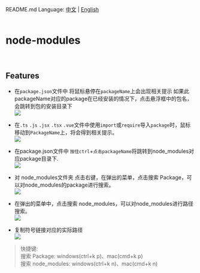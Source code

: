 README.md Language: [中文](https://github.com/zyrong/vscode-node-modules/blob/master/README.md) | [English](https://github.com/zyrong/vscode-node-modules/blob/master/README.en.md)
<br/><br/>

# node-modules
<!-- ![](https://vsmarketplacebadge.apphb.com/version/zyrong.node-modules.svg) ![](https://vsmarketplacebadge.apphb.com/installs/zyrong.node-modules.svg) -->

<br/>

## Features

- 在`package.json`文件中 将鼠标悬停在`packageName`上会出现相关提示
如果此packageName对应的package在已经安装的情况下，点击悬浮框中的包名，会跳转到包的安装目录下   
![](https://raw.githubusercontent.com/zyrong/vscode-node-modules/master/resources/images/hover-pkgjson-pkgname.gif)

- 在`.ts` `.js` `.jsx` `.tsx` `.vue`文件中使用`import`或`require`导入`package`时，鼠标移动到`PackageName`上，将会得到相关提示。   
![](https://raw.githubusercontent.com/zyrong/vscode-node-modules/master/resources/images/hover-import-pkgname.gif)

- 在package.json文件中 `按住ctrl`+`点击packageName`将跳转到node_modules对应package目录下.   
![](https://raw.githubusercontent.com/zyrong/vscode-node-modules/master/resources/images/goToDefine.gif)

- 对 node_modules文件夹 点击右键，在弹出的菜单，点击搜索 Package，可以对node_modules的package进行搜索。   
![](https://raw.githubusercontent.com/zyrong/vscode-node-modules/master/resources/images/search-package.gif)

- 在弹出的菜单中，点击搜索 node_modules，可以对node_modules进行路径搜索。   
![](https://raw.githubusercontent.com/zyrong/vscode-node-modules/master/resources/images/search-node_modules.gif)

- 复制符号链接对应的实际路径   
![](https://raw.githubusercontent.com/zyrong/vscode-node-modules/master/resources/images/copyRealPath.gif)

> 快捷键:  
> 搜索 Package: windows(ctrl+k p)、mac(cmd+k p)  
> 搜索 node_modules: windows(ctrl+k n)、mac(cmd+k n)